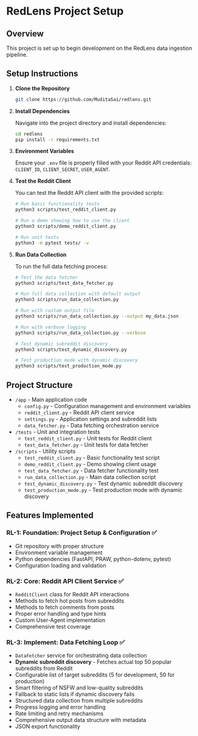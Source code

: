 # RedLens Project Setup

## Overview
This project is set up to begin development on the RedLens data ingestion pipeline.

## Setup Instructions

1. **Clone the Repository**

   ```bash
   git clone https://github.com/MuditaSai/redlens.git
   ```

2. **Install Dependencies**

   Navigate into the project directory and install dependencies:

   ```bash
   cd redlens
   pip install -r requirements.txt
   ```

3. **Environment Variables**

   Ensure your `.env` file is properly filled with your Reddit API credentials: `CLIENT_ID`, `CLIENT_SECRET`, `USER_AGENT`.

4. **Test the Reddit Client**

   You can test the Reddit API client with the provided scripts:

   ```bash
   # Run basic functionality tests
   python3 scripts/test_reddit_client.py
   
   # Run a demo showing how to use the client
   python3 scripts/demo_reddit_client.py
   
   # Run unit tests
   python3 -m pytest tests/ -v
   ```

5. **Run Data Collection**

   To run the full data fetching process:

   ```bash
   # Test the data fetcher
   python3 scripts/test_data_fetcher.py
   
   # Run full data collection with default output
   python3 scripts/run_data_collection.py
   
   # Run with custom output file
   python3 scripts/run_data_collection.py --output my_data.json
   
   # Run with verbose logging
   python3 scripts/run_data_collection.py --verbose
   
   # Test dynamic subreddit discovery
   python3 scripts/test_dynamic_discovery.py
   
   # Test production mode with dynamic discovery
   python3 scripts/test_production_mode.py
   ```

## Project Structure

- `/app` - Main application code
  - `config.py` - Configuration management and environment variables
  - `reddit_client.py` - Reddit API client service
  - `settings.py` - Application settings and subreddit lists
  - `data_fetcher.py` - Data fetching orchestration service
- `/tests` - Unit and integration tests
  - `test_reddit_client.py` - Unit tests for Reddit client
  - `test_data_fetcher.py` - Unit tests for data fetcher
- `/scripts` - Utility scripts
  - `test_reddit_client.py` - Basic functionality test script
  - `demo_reddit_client.py` - Demo showing client usage
  - `test_data_fetcher.py` - Data fetcher functionality test
  - `run_data_collection.py` - Main data collection script
  - `test_dynamic_discovery.py` - Test dynamic subreddit discovery
  - `test_production_mode.py` - Test production mode with dynamic discovery

## Features Implemented

### RL-1: Foundation: Project Setup & Configuration ✅
- Git repository with proper structure
- Environment variable management
- Python dependencies (FastAPI, PRAW, python-dotenv, pytest)
- Configuration loading and validation

### RL-2: Core: Reddit API Client Service ✅
- `RedditClient` class for Reddit API interactions
- Methods to fetch hot posts from subreddits
- Methods to fetch comments from posts
- Proper error handling and type hints
- Custom User-Agent implementation
- Comprehensive test coverage

### RL-3: Implement: Data Fetching Loop ✅
- `DataFetcher` service for orchestrating data collection
- **Dynamic subreddit discovery** - Fetches actual top 50 popular subreddits from Reddit
- Configurable list of target subreddits (5 for development, 50 for production)
- Smart filtering of NSFW and low-quality subreddits
- Fallback to static lists if dynamic discovery fails
- Structured data collection from multiple subreddits
- Progress logging and error handling
- Rate limiting and retry mechanisms
- Comprehensive output data structure with metadata
- JSON export functionality
